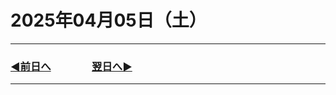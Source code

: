 # 2025年04月05日（土）

---

### [◀️前日へ](https://github.com/yuasys/chatty-journal/blob/main/2025/04/2025-04-04.md)&emsp;&emsp;&emsp;&emsp;[翌日へ▶️](https://github.com/yuasys/chatty-journal/blob/main/2025/04/2025-04-06.md)

---
